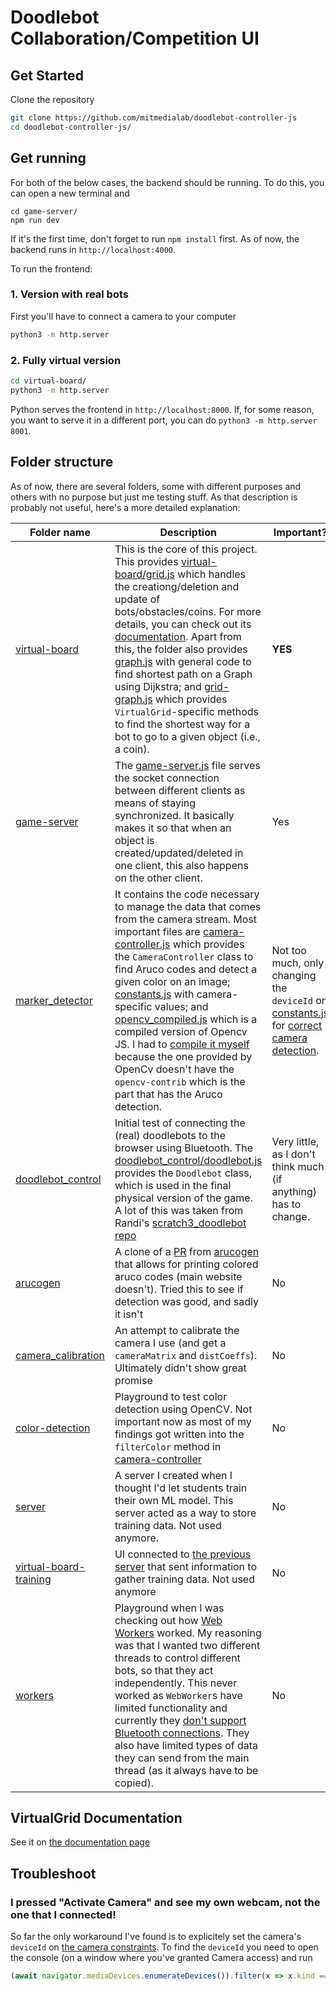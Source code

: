 # Doodlebot Collaboration/Competition UI
## Get Started
Clone the repository

```bash
git clone https://github.com/mitmedialab/doodlebot-controller-js
cd doodlebot-controller-js/
```
## Get running
For both of the below cases, the backend should be running. To do this, you can open a new terminal and
```
cd game-server/
npm run dev
```
If it's the first time, don't forget to run `npm install` first. As of now, the backend runs in `http://localhost:4000`.

To run the frontend:

### 1. Version with real bots
First you'll have to connect a camera to your computer
```bash
python3 -m http.server
```
### 2. Fully virtual version
```bash
cd virtual-board/
python3 -m http.server
```

Python serves the frontend in `http://localhost:8000`. If, for some reason, you want to serve it in a different port, you can do `python3 -m http.server 8001`.

## Folder structure
As of now, there are several folders, some with different purposes and others with no purpose but just me testing stuff. As that description is probably not useful, here's a more detailed explanation:


| Folder name | Description | Important? | 
| ---- | -------- | -------- | 
| [virtual-board](./virtual-board/)| This is the core of this project. This provides [virtual-board/grid.js](./virtual-board/grid.js) which handles the creationg/deletion and update of bots/obstacles/coins. For more details, you can check out its [documentation](#documentation). Apart from this, the folder also provides [graph.js](./virtual-board/graph.js) with general code to find shortest path on a Graph using Dijkstra; and [grid-graph.js](./virtual-board/grid-graph.js) which provides `VirtualGrid`-specific methods to find the shortest way for a bot to go to a given object (i.e., a coin). | **YES**|
| [game-server](./game-server/)| The [game-server.js](./game-server/game-server.js) file serves the socket connection between different clients as means of staying synchronized. It basically makes it so that when an object is created/updated/deleted in one client, this also happens on the other client. | Yes|
| [marker_detector](./marker_detector/)| It contains the code necessary to manage the data that comes from the camera stream. Most important files are [camera-controller.js](./marker_detector/camera-controller.js) which provides the `CameraController` class to find Aruco codes and detect a given color on an image; [constants.js](./marker_detector/constants.js) with camera-specific values; and [opencv_compiled.js](./marker_detector/opencv_compiled.js) which is a compiled version of Opencv JS. I had to [compile it myself](https://docs.opencv.org/3.4/d4/da1/tutorial_js_setup.html) because the one provided by OpenCv doesn't have the `opencv-contrib` which is the part that has the Aruco detection. | Not too much, only changing the `deviceId` on [constants.js](./marker_detector/constants.js) for [correct camera detection](#i-pressed-activate-camera-and-see-my-own-webcam-not-the-one-that-i-connected).  |
| [doodlebot_control](./doodlebot_control/)| Initial test of connecting the (real) doodlebots to the browser using Bluetooth. The [doodlebot_control/doodlebot.js](./doodlebot_control/doodlebot.js) provides the `Doodlebot` class, which is used in the final physical version of the game. A lot of this was taken from Randi's [scratch3_doodlebot repo](https://github.com/mitmedialab/prg-extension-boilerplate/tree/robotdev/packages/scratch-vm/src/extensions/scratch3_doodlebot)| Very little, as I don't think much (if anything) has to change. |
| [arucogen](./arucogen/) | A clone of a [PR](https://github.com/vwvw/arucogen) from [arucogen](https://chev.me/arucogen/) that allows for printing colored aruco codes (main website doesn't). Tried this to see if detection was good, and sadly it isn't| No | 
| [camera_calibration](./camera_calibration/)| An attempt to calibrate the camera I use (and get a `cameraMatrix` and `distCoeffs`). Ultimately didn't show great promise | No |
| [color-detection](./color-detection/)| Playground to test color detection using OpenCV. Not important now as most of my findings got written into the `filterColor` method in [camera-controller](./marker_detector/camera-controller.js)| No |
| [server](./server/)| A server I created when I thought I'd let students train their own ML model. This server acted as a way to store training data. Not used anymore.  | No|
| [virtual-board-training](./virtual-board-training/)| UI connected to [the previous server](./server/) that sent information to gather training data. Not used anymore | No  |
| [workers](./workers/)| Playground when I was checking out how [Web Workers](https://developer.mozilla.org/en-US/docs/Web/API/Web_Workers_API/Using_web_workers) worked. My reasoning was that I wanted two different threads to control different bots, so that they act independently. This never worked as `WebWorker`s have limited functionality and currently they [don't support Bluetooth connections](https://github.com/WebBluetoothCG/web-bluetooth/issues/422). They also have limited types of data they can send from the main thread (as it always have to be copied). | No |


## VirtualGrid Documentation
See it on [the documentation page](./virtual-grid-documentation.md)

## Troubleshoot

### I pressed "Activate Camera" and see my own webcam, not the one that I connected!

So far the only workaround I've found is to explicitely set the camera's `deviceId` on [the camera constraints](./marker_detector/constants.js). To find the `deviceId` you need to open the console (on a window where you've granted Camera access) and run 

```javascript
(await navigator.mediaDevices.enumerateDevices()).filter(x => x.kind === "videoinput")
```